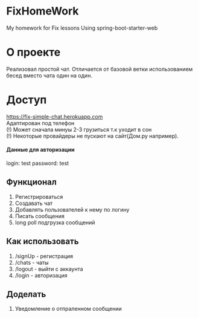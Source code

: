 # FixHomeWork
My homework for Fix lessons
Using spring-boot-starter-web
# О проекте
Реализовал простой чат. Отличается от базовой ветки использованием бесед вместо чата один на один. 
# Доступ
https://fix-simple-chat.herokuapp.com <br>
Адаптирован под телефон<br>
(!) Может сначала минуы 2-3 грузиться т.к уходит в сон<br>
(!) Некоторые провайдеры не пускают на сайт(Дом.ру например).
#### Данные для авторизации 
login: test
password: test
## Функционал
1) Регистрироваться
2) Создавать чат
3) Добавлять пользователей к нему по логину
4) Писать сообщения
5) long poll подгрузка сообщений
## Как использовать
1) /signUp - регистрация
2) /chats - чаты
3) /logout - выйти с аккаунта
4) /login - авторизация
## Доделать
1) Уведомление о отпраленном сообщении
